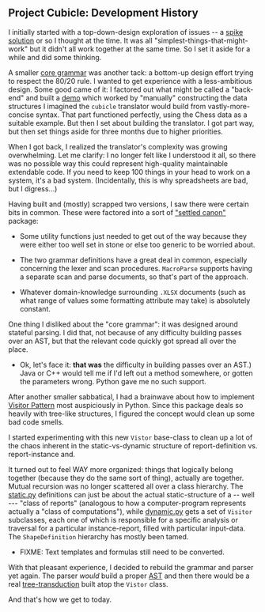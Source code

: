 ## Project Cubicle: Development History

I initially started with a top-down-design exploration of issues --
a [spike solution](../src/spike_solution)
or so I thought at the time. It was all
"simplest-things-that-might-work" but it
didn't all work together at the same time.
So I set it aside for a while and did some thinking.

A smaller [core grammar](../src/cubicle/core_grammar.md) was another tack: a
bottom-up design effort trying to respect the 80/20 rule. I wanted to get
experience with a less-ambitious design. Some good came of it:
I factored out what might be called a "back-end" and built
a [demo](../examples/backend.py)
which worked by "manually" constructing the data structures I imagined the
`cubicle` translator would build from vastly-more-concise syntax. That part
functioned perfectly, using the Chess data as a suitable example. But then
I set about building the translator. I got part way, but then set things aside
for three months due to higher priorities.

When I got back, I realized the translator's complexity was growing
overwhelming. Let me clarify: I no longer felt like I understood it
all, so there was no possible way this could represent high-quality
maintainable extendable code. If you need to keep 100 things in your
head to work on a system, it's a bad system. (Incidentally, this is
why spreadsheets are bad, but I digress...)

Having built and (mostly) scrapped two versions, I saw there were
certain bits in common. These were factored into a sort of
["settled canon"](../src/canon) package:

* Some utility functions just needed to get out of the way because they
were either too well set in stone or else too generic to be worried about.

* The two grammar definitions have a great deal in common, especially concerning
the lexer and scan procedures. `MacroParse` supports having a separate scan and
parse documents, so that's part of the approach.

* Whatever domain-knowledge surrounding `.XLSX` documents (such as what range
of values some formatting attribute may take) is absolutely constant.

One thing I disliked about the "core grammar": it was designed around
stateful parsing. I did that, not because of any difficulty building passes
over an AST, but that the relevant code quickly got spread all over the place.

* Ok, let's face it: **that was** the difficulty in building passes over an AST.)
Java or C++ would tell me if I'd left out a method somewhere, or gotten the
parameters wrong. Python gave me no such support.

After another smaller sabbatical, I had a brainwave about how to implement
[Visitor Pattern](https://en.wikipedia.org/wiki/Visitor_pattern)
most auspiciously in Python. Since this package deals so heavily with tree-like
structures, I figured the concept would clean up some bad code smells.

I started experimenting with this new `Vistor` base-class to clean up
a lot of the chaos inherent in the static-vs-dynamic structure of
report-definition vs. report-instance and.

It turned out to feel WAY more organized: things that logically belong
together (because they do the same sort of thing), actually are together.
Mutual recursion was no longer scattered all over a class hierarchy.
The [static.py](../src/cubicle/static.py) definitions can just be about
the actual static-structure of a -- well --- "class of reports" (analogous to
how a computer-program represents actually a "class of computations"), while
[dynamic.py](../src/cubicle/dynamic.py) gets a set of `Visitor` subclasses,
each one of which is responsible for a specific analysis or traversal for
a particular instance-report, filled with particular input-data.
The `ShapeDefinition` hierarchy has mostly been tamed.

* FIXME: Text templates and formulas still need to be converted.

With that pleasant experience, I decided to rebuild the grammar and parser
yet again. The parser *would* build a proper [AST](../src/cubicle/AST.py)
and then there would be a real
[tree-transduction](https://en.wikipedia.org/wiki/Tree_transducer)
built atop the `Vistor` class.

And that's how we get to today.
